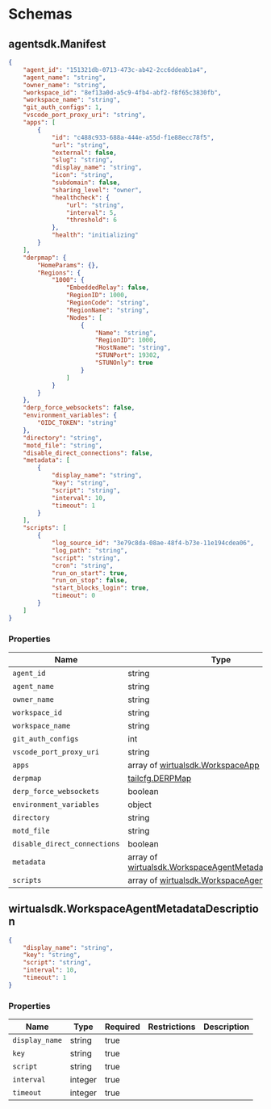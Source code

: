 # Schemas

## agentsdk.Manifest

```json
{
	"agent_id": "151321db-0713-473c-ab42-2cc6ddeab1a4",
	"agent_name": "string",
	"owner_name": "string",
	"workspace_id": "8ef13a0d-a5c9-4fb4-abf2-f8f65c3830fb",
	"workspace_name": "string",
	"git_auth_configs": 1,
	"vscode_port_proxy_uri": "string",
	"apps": [
		{
			"id": "c488c933-688a-444e-a55d-f1e88ecc78f5",
			"url": "string",
			"external": false,
			"slug": "string",
			"display_name": "string",
			"icon": "string",
			"subdomain": false,
			"sharing_level": "owner",
			"healthcheck": {
				"url": "string",
				"interval": 5,
				"threshold": 6
			},
			"health": "initializing"
		}
	],
	"derpmap": {
		"HomeParams": {},
		"Regions": {
			"1000": {
				"EmbeddedRelay": false,
				"RegionID": 1000,
				"RegionCode": "string",
				"RegionName": "string",
				"Nodes": [
					{
						"Name": "string",
						"RegionID": 1000,
						"HostName": "string",
						"STUNPort": 19302,
						"STUNOnly": true
					}
				]
			}
		}
	},
	"derp_force_websockets": false,
	"environment_variables": {
		"OIDC_TOKEN": "string"
	},
	"directory": "string",
	"motd_file": "string",
	"disable_direct_connections": false,
	"metadata": [
		{
			"display_name": "string",
			"key": "string",
			"script": "string",
			"interval": 10,
			"timeout": 1
		}
	],
	"scripts": [
		{
			"log_source_id": "3e79c8da-08ae-48f4-b73e-11e194cdea06",
			"log_path": "string",
			"script": "string",
			"cron": "string",
			"run_on_start": true,
			"run_on_stop": false,
			"start_blocks_login": true,
			"timeout": 0
		}
	]
}
```

### Properties

| Name                         | Type                                                                                              | Required | Restrictions | Description |
| ---------------------------- | ------------------------------------------------------------------------------------------------- | -------- | ------------ | ----------- |
| `agent_id`                   | string                                                                                            | true     |              |             |
| `agent_name`                 | string                                                                                            | true     |              |             |
| `owner_name`                 | string                                                                                            | true     |              |             |
| `workspace_id`               | string                                                                                            | true     |              |             |
| `workspace_name`             | string                                                                                            | true     |              |             |
| `git_auth_configs`           | int                                                                                               | true     |              |             |
| `vscode_port_proxy_uri`      | string                                                                                            | true     |              |             |
| `apps`                       | array of [wirtualsdk.WorkspaceApp](../api/schemas.md#wirtualsdkworkspaceapp)                          | true     |              |             |
| `derpmap`                    | [tailcfg.DERPMap](../api/schemas.md#tailcfgderpmap)                                               | true     |              |             |
| `derp_force_websockets`      | boolean                                                                                           | true     |              |             |
| `environment_variables`      | object                                                                                            | true     |              |             |
| `directory`                  | string                                                                                            | true     |              |             |
| `motd_file`                  | string                                                                                            | true     |              |             |
| `disable_direct_connections` | boolean                                                                                           | true     |              |             |
| `metadata`                   | array of [wirtualsdk.WorkspaceAgentMetadataDescription](#wirtualsdkworkspaceagentmetadatadescription) | true     |              |             |
| `scripts`                    | array of [wirtualsdk.WorkspaceAgentScript](../api/schemas.md#wirtualsdkworkspaceagentscript)          | true     |              |             |

## wirtualsdk.WorkspaceAgentMetadataDescription

```json
{
	"display_name": "string",
	"key": "string",
	"script": "string",
	"interval": 10,
	"timeout": 1
}
```

### Properties

| Name           | Type    | Required | Restrictions | Description |
| -------------- | ------- | -------- | ------------ | ----------- |
| `display_name` | string  | true     |              |             |
| `key`          | string  | true     |              |             |
| `script`       | string  | true     |              |             |
| `interval`     | integer | true     |              |             |
| `timeout`      | integer | true     |              |             |
